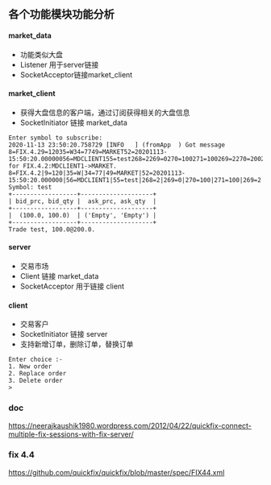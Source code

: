 ## 各个功能模块功能分析
#### market_data
* 功能类似大盘
* Listener 用于server链接
* SocketAcceptor链接market_client
#### market_client
* 获得大盘信息的客户端，通过订阅获得相关的大盘信息
* SocketInitiator 链接 market_data

```
Enter symbol to subscribe: 
2020-11-13 23:50:20.758729 [INFO   ] (fromApp  ) Got message 8=FIX.4.29=12035=W34=7749=MARKET52=20201113-15:50:20.00000056=MDCLIENT155=test268=2269=0270=100271=100269=2270=200271=10010=088 for FIX.4.2:MDCLIENT1->MARKET.
8=FIX.4.2|9=120|35=W|34=77|49=MARKET|52=20201113-15:50:20.000000|56=MDCLIENT1|55=test|268=2|269=0|270=100|271=100|269=2|270=200|271=100|10=088|
Symbol: test
+------------------+--------------------+
| bid_prc, bid_qty |  ask_prc, ask_qty  |
+------------------+--------------------+
|  (100.0, 100.0)  | ('Empty', 'Empty') |
+------------------+--------------------+
Trade test, 100.0@200.0.
```

#### server
* 交易市场
* Client 链接 market_data
* SocketAcceptor 用于链接 client

#### client
* 交易客户
* SocketInitiator 链接 server
* 支持新增订单，删除订单，替换订单
```
Enter choice :- 
1. New order
2. Replace order
3. Delete order
> 
```

### doc
https://neerajkaushik1980.wordpress.com/2012/04/22/quickfix-connect-multiple-fix-sessions-with-fix-server/

### fix 4.4

https://github.com/quickfix/quickfix/blob/master/spec/FIX44.xml